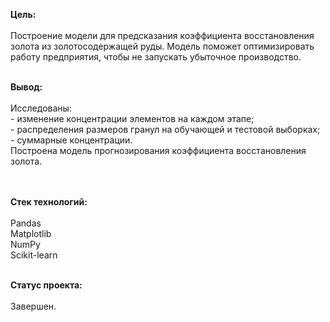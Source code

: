 <b>Цель:</b>
<br>
<br>Построение модели для предсказания коэффициента восстановления золота из золотосодержащей руды. Модель поможет оптимизировать работу предприятия, чтобы не запускать убыточное производство.

<br>
<b>Вывод:</b>
<br>
<br>Исследованы:
<br>- изменение концентрации элементов на каждом этапе;
<br>- распределения размеров гранул на обучающей и тестовой выборках;
<br>- суммарные концентрации.
<br>Построена модель прогнозирования коэффициента восстановления золота.

<br><br>
<b>Стек технологий:</b>
<br>
<br>Pandas
<br>Matplotlib
<br>NumPy
<br>Scikit-learn

<br>
<b>Статус проекта:</b>
<br>
<br>Завершен.
